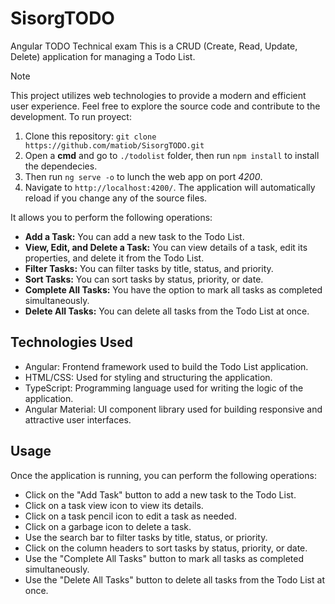 # SisorgTODO
Angular TODO Technical exam
This is a CRUD (Create, Read, Update, Delete) application for managing a Todo List. 


>[!NOTE]
>This project utilizes web technologies to provide a modern and efficient user experience. Feel free to explore the source code and contribute to the development.
>To run proyect:
>1. Clone this repository: `git clone https://github.com/matiob/SisorgTODO.git`
>2. Open a **cmd** and go to `./todolist` folder, then run `npm install` to install the dependecies.
>3. Then run `ng serve -o` to lunch the web app on port *4200*.
>4. Navigate to `http://localhost:4200/`. The application will automatically reload if you change any of the source files.


It allows you to perform the following operations:

- **Add a Task:** You can add a new task to the Todo List.
- **View, Edit, and Delete a Task:** You can view details of a task, edit its properties, and delete it from the Todo List.
- **Filter Tasks:** You can filter tasks by title, status, and priority.
- **Sort Tasks:** You can sort tasks by status, priority, or date.
- **Complete All Tasks:** You have the option to mark all tasks as completed simultaneously.
- **Delete All Tasks:** You can delete all tasks from the Todo List at once.

## Technologies Used

- Angular: Frontend framework used to build the Todo List application.
- HTML/CSS: Used for styling and structuring the application.
- TypeScript: Programming language used for writing the logic of the application.
- Angular Material: UI component library used for building responsive and attractive user interfaces.

## Usage

Once the application is running, you can perform the following operations:

- Click on the "Add Task" button to add a new task to the Todo List.
- Click on a task view icon to view its details.
- Click on a task pencil icon to edit a task as needed.
- Click on a garbage icon to delete a task.
- Use the search bar to filter tasks by title, status, or priority.
- Click on the column headers to sort tasks by status, priority, or date.
- Use the "Complete All Tasks" button to mark all tasks as completed simultaneously.
- Use the "Delete All Tasks" button to delete all tasks from the Todo List at once.


